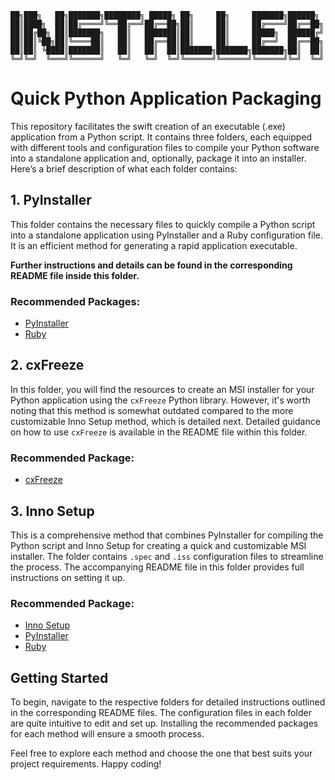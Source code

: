 ```
██╗███╗   ██╗███████╗████████╗ █████╗ ██╗     ██╗     ███████╗██████╗ 
██║████╗  ██║██╔════╝╚══██╔══╝██╔══██╗██║     ██║     ██╔════╝██╔══██╗
██║██╔██╗ ██║███████╗   ██║   ███████║██║     ██║     █████╗  ██████╔╝
██║██║╚██╗██║╚════██║   ██║   ██╔══██║██║     ██║     ██╔══╝  ██╔══██╗
██║██║ ╚████║███████║   ██║   ██║  ██║███████╗███████╗███████╗██║  ██║
╚═╝╚═╝  ╚═══╝╚══════╝   ╚═╝   ╚═╝  ╚═╝╚══════╝╚══════╝╚══════╝╚═╝  ╚═╝
```


# Quick Python Application Packaging

This repository facilitates the swift creation of an executable (.exe) application from a Python script. It contains three folders, each equipped with different tools and configuration files to compile your Python software into a standalone application and, optionally, package it into an installer. Here’s a brief description of what each folder contains:

## 1. **PyInstaller**

This folder contains the necessary files to quickly compile a Python script into a standalone application using PyInstaller and a Ruby configuration file. It is an efficient method for generating a rapid application executable. 

**Further instructions and details can be found in the corresponding README file inside this folder.**

### Recommended Packages:
- [PyInstaller](https://www.pyinstaller.org/)
- [Ruby](https://www.ruby-lang.org/en/)

## 2. **cxFreeze**

In this folder, you will find the resources to create an MSI installer for your Python application using the `cxFreeze` Python library. However, it's worth noting that this method is somewhat outdated compared to the more customizable Inno Setup method, which is detailed next. Detailed guidance on how to use `cxFreeze` is available in the README file within this folder.

### Recommended Package:
- [cxFreeze](https://cx-freeze.readthedocs.io/)

## 3. **Inno Setup**

This is a comprehensive method that combines PyInstaller for compiling the Python script and Inno Setup for creating a quick and customizable MSI installer. The folder contains `.spec` and `.iss` configuration files to streamline the process. The accompanying README file in this folder provides full instructions on setting it up.

### Recommended Package:
- [Inno Setup](https://jrsoftware.org/isdl.php)
- [PyInstaller](https://www.pyinstaller.org/)
- [Ruby](https://www.ruby-lang.org/en/)
  
## Getting Started

To begin, navigate to the respective folders for detailed instructions outlined in the corresponding README files. The configuration files in each folder are quite intuitive to edit and set up. Installing the recommended packages for each method will ensure a smooth process.

Feel free to explore each method and choose the one that best suits your project requirements. Happy coding!
